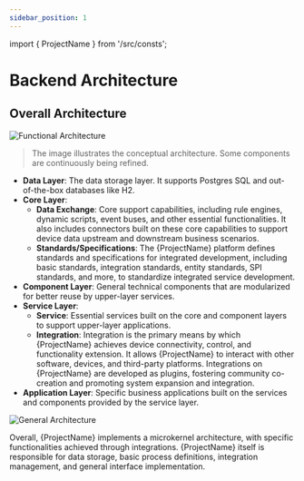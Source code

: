 ```yaml
---
sidebar_position: 1
---
```


import { ProjectName } from '/src/consts';

# Backend Architecture

## Overall Architecture
![Functional Architecture](/img/en/functional-arch.png)
> The image illustrates the conceptual architecture. Some components are continuously being refined.

- **Data Layer**: The data storage layer. It supports Postgres SQL and out-of-the-box databases like H2.
- **Core Layer**:
    - **Data Exchange**: Core support capabilities, including rule engines, dynamic scripts, event buses, and other essential functionalities. It also includes connectors built on these core capabilities to support device data upstream and downstream business scenarios.
    - **Standards/Specifications**: The {ProjectName} platform defines standards and specifications for integrated development, including basic standards, integration standards, entity standards, SPI standards, and more, to standardize integrated service development.
- **Component Layer**: General technical components that are modularized for better reuse by upper-layer services.
- **Service Layer**:
    - **Service**: Essential services built on the core and component layers to support upper-layer applications.
    - **Integration**: Integration is the primary means by which {ProjectName} achieves device connectivity, control, and functionality extension. It allows {ProjectName} to interact with other software, devices, and third-party platforms. Integrations on {ProjectName} are developed as plugins, fostering community co-creation and promoting system expansion and integration.
- **Application Layer**: Specific business applications built on the services and components provided by the service layer.

![General Architecture](/img/en/general-arch.svg)

Overall, {ProjectName} implements a microkernel architecture, with specific functionalities achieved through integrations. {ProjectName} itself is responsible for data storage, basic process definitions, integration management, and general interface implementation.
